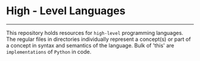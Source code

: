 # High - Level Languages
---

This repository holds resources for `high-level` programming languages.
The regular files in directories individually represent a concept(s) or part of a concept in syntax and semantics of the language. Bulk of 'this' are `implementations` of `Python` in code.
